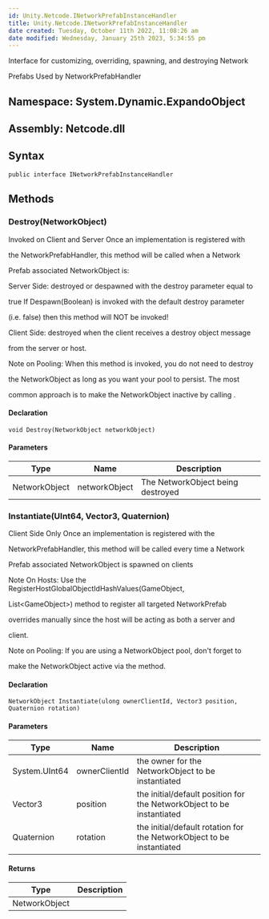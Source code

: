 ```yaml
---
id: Unity.Netcode.INetworkPrefabInstanceHandler
title: Unity.Netcode.INetworkPrefabInstanceHandler
date created: Tuesday, October 11th 2022, 11:08:26 am
date modified: Wednesday, January 25th 2023, 5:34:55 pm
---
```


<div class="markdown level0 summary">

Interface for customizing, overriding, spawning, and destroying Network

Prefabs Used by NetworkPrefabHandler

</div>

<div class="markdown level0 conceptual">

</div>

## **Namespace**: System.Dynamic.ExpandoObject

## **Assembly**: Netcode.dll

## Syntax

``` lang-csharp
public interface INetworkPrefabInstanceHandler
```

## Methods

### Destroy(NetworkObject)

<div class="markdown level1 summary">

Invoked on Client and Server Once an implementation is registered with

the NetworkPrefabHandler, this method will be called when a Network

Prefab associated NetworkObject is:

Server Side: destroyed or despawned with the destroy parameter equal to

true If Despawn(Boolean) is invoked with the default destroy parameter

(i.e. false) then this method will NOT be invoked!

Client Side: destroyed when the client receives a destroy object message

from the server or host.

Note on Pooling: When this method is invoked, you do not need to destroy

the NetworkObject as long as you want your pool to persist. The most

common approach is to make the NetworkObject inactive by calling .

</div>

<div class="markdown level1 conceptual">

</div>

#### Declaration

``` lang-csharp
void Destroy(NetworkObject networkObject)
```

#### Parameters

| Type          | Name          | Description                       |
|---------------|---------------|-----------------------------------|
| NetworkObject | networkObject | The NetworkObject being destroyed |

### Instantiate(UInt64, Vector3, Quaternion)

<div class="markdown level1 summary">

Client Side Only Once an implementation is registered with the

NetworkPrefabHandler, this method will be called every time a Network

Prefab associated NetworkObject is spawned on clients

Note On Hosts: Use the RegisterHostGlobalObjectIdHashValues(GameObject,

List\<GameObject\>) method to register all targeted NetworkPrefab

overrides manually since the host will be acting as both a server and

client.

Note on Pooling: If you are using a NetworkObject pool, don't forget to

make the NetworkObject active via the method.

</div>

<div class="markdown level1 conceptual">

</div>

#### Declaration

``` lang-csharp
NetworkObject Instantiate(ulong ownerClientId, Vector3 position, Quaternion rotation)
```

#### Parameters

| Type          | Name          | Description                                                           |
|---------------|---------------|-----------------------------------------------------------------------|
| System.UInt64 | ownerClientId | the owner for the NetworkObject to be instantiated                    |
| Vector3       | position      | the initial/default position for the NetworkObject to be instantiated |
| Quaternion    | rotation      | the initial/default rotation for the NetworkObject to be instantiated |

#### Returns

| Type          | Description |
|---------------|-------------|
| NetworkObject |             |
